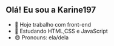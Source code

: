 ## Olá! Eu sou a Karine197

- 🔭 Hoje trabalho com front-end
- 🌱 Estudando HTML,CSS e JavaScript
- 😄 Pronouns: ela/dela

